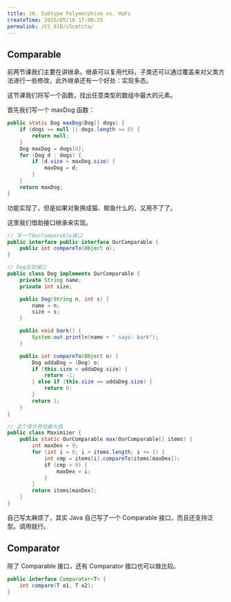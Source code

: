 ```yaml
---
title: 10. Subtype Polymorphism vs. HoFs
createTime: 2025/05/10 17:00:25
permalink: /CS_61B/i5cmtcta/
---
```

## Comparable

前两节课我们主要在讲继承。继承可以复用代码，子类还可以通过覆盖来对父类方法进行一些修改，此外继承还有一个好处：实现多态。

这节课我们将写一个函数，找出任意类型的数组中最大的元素。

首先我们写一个 maxDog 函数：

```java
public static Dog maxDog(Dog[] dogs) {
    if (dogs == null || dogs.length == 0) {
        return null;
    }
    Dog maxDog = dogs[0];
    for (Dog d : dogs) {
        if (d.size > maxDog.size) {
            maxDog = d;
        }
    }
    return maxDog;
}
```

功能实现了，但是如果对象换成猫、鲸鱼什么的，又用不了了。

这里我们借助接口继承来实现。

```java
// 写一个OurComparable接口
public interface public interface OurComparable {
    public int compareTo(Object o);
}

// Dog实现接口
public class Dog implements OurComparable {
    private String name;
    private int size;

    public Dog(String n, int s) {
        name = n;
        size = s;
    }

    public void bark() {
        System.out.println(name + " says: bark");
    }

    public int compareTo(Object o) {
        Dog uddaDog = (Dog) o;
        if (this.size < uddaDog.size) {
            return -1;
        } else if (this.size == uddaDog.size) {
            return 0;
        }
        return 1;
    }
}

// 这个类负责找最大值
public class Maximizer {
    public static OurComparable max(OurComparable[] items) {
        int maxDex = 0;
        for (int i = 0; i < items.length; i += 1) {
            int cmp = items[i].compareTo(items[maxDex]);
            if (cmp > 0) {
                maxDex = i;
            }
        }
        return items[maxDex];
    }	
}
```

自己写太麻烦了，其实 Java 自己写了一个 Comparable 接口，而且还支持泛型。调用就行。

## Comparator

除了 Comparable 接口，还有 Comparator 接口也可以做比较。

```java
public interface Comparator<T> {
    int compare(T o1, T o2);
}
```